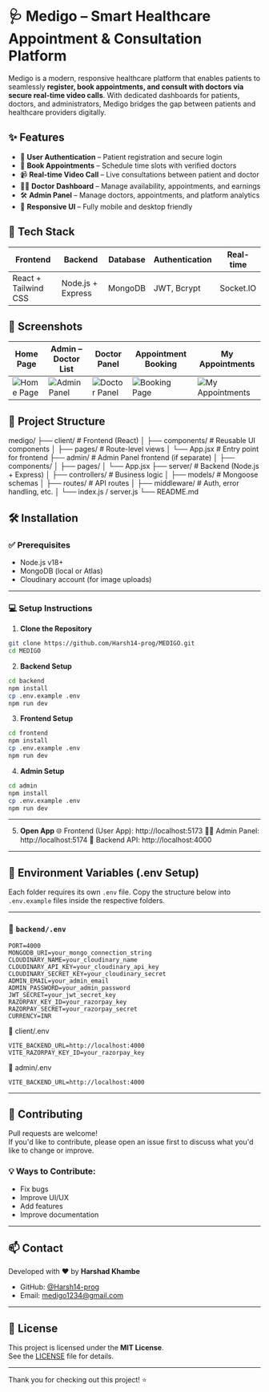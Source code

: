 # 🩺 Medigo – Smart Healthcare Appointment & Consultation Platform

Medigo is a modern, responsive healthcare platform that enables patients to seamlessly **register, book appointments, and consult with doctors via secure real-time video calls**. With dedicated dashboards for patients, doctors, and administrators, Medigo bridges the gap between patients and healthcare providers digitally.

## ✨ Features

- 👤 **User Authentication** – Patient registration and secure login
- 📅 **Book Appointments** – Schedule time slots with verified doctors
- 📹 **Real-time Video Call** – Live consultations between patient and doctor
- 👨‍⚕️ **Doctor Dashboard** – Manage availability, appointments, and earnings
- 🛠️ **Admin Panel** – Manage doctors, appointments, and platform analytics
- 📱 **Responsive UI** – Fully mobile and desktop friendly

## 🚀 Tech Stack

| Frontend            | Backend          | Database | Authentication | Real-time |
|---------------------|------------------|----------|----------------|-----------|
| React + Tailwind CSS| Node.js + Express| MongoDB  | JWT, Bcrypt     | Socket.IO |


## 📸 Screenshots

| Home Page | Admin – Doctor List | Doctor Panel | Appointment Booking | My Appointments |
|-----------|---------------------|---------------|----------------------|------------------|
| ![Home Page](https://github.com/user-attachments/assets/64350d9f-dbfd-457b-96b4-f7846f993136) | ![Admin Panel](https://github.com/user-attachments/assets/9db98687-0cc4-4470-80c0-e9668cb23b83) | ![Doctor Panel](https://github.com/user-attachments/assets/ce5f88c4-9473-48cd-a995-b877a69d05bd) | ![Booking Page](https://github.com/user-attachments/assets/12b6d7cf-d084-4145-8df7-97051b848dda) | ![My Appointments](https://github.com/user-attachments/assets/751d064e-970a-4a32-a311-c0f1664fced6)|



## 🧭 Project Structure

medigo/
├── client/ # Frontend (React)
│ ├── components/ # Reusable UI components
│ ├── pages/ # Route-level views
│ └── App.jsx # Entry point for frontend
├── admin/ # Admin Panel frontend (if separate)
│ ├── components/
│ ├── pages/
│ └── App.jsx
├── server/ # Backend (Node.js + Express)
│ ├── controllers/ # Business logic
│ ├── models/ # Mongoose schemas
│ ├── routes/ # API routes
│ ├── middleware/ # Auth, error handling, etc.
│ └── index.js / server.js
└── README.md


## 🛠️ Installation

### ✅ Prerequisites

- Node.js v18+
- MongoDB (local or Atlas)
- Cloudinary account (for image uploads)

---


### 💻 Setup Instructions

1. **Clone the Repository**

```bash
git clone https://github.com/Harsh14-prog/MEDIGO.git
cd MEDIGO
```

2. **Backend Setup**
```bash
cd backend
npm install
cp .env.example .env
npm run dev
```
3. **Frontend Setup**
```bash
cd frontend
npm install
cp .env.example .env
npm run dev
```
4. **Admin Setup**
```bash
cd admin
npm install
cp .env.example .env
npm run dev
```
---

5. **Open App**
🌐 Frontend (User App): http://localhost:5173
🧑‍💼 Admin Panel: http://localhost:5174
🔧 Backend API: http://localhost:4000

---

## 🔐 Environment Variables (.env Setup)

Each folder requires its own `.env` file. Copy the structure below into `.env.example` files inside the respective folders.

---

### 📁 `backend/.env`

```env
PORT=4000
MONGODB_URI=your_mongo_connection_string
CLOUDINARY_NAME=your_cloudinary_name
CLOUDINARY_API_KEY=your_cloudinary_api_key
CLOUDINARY_SECRET_KEY=your_cloudinary_secret
ADMIN_EMAIL=your_admin_email
ADMIN_PASSWORD=your_admin_password
JWT_SECRET=your_jwt_secret_key
RAZORPAY_KEY_ID=your_razorpay_key
RAZORPAY_SECRET=your_razorpay_secret
CURRENCY=INR
```

📁 client/.env
```env
VITE_BACKEND_URL=http://localhost:4000
VITE_RAZORPAY_KEY_ID=your_razorpay_key
```

📁 admin/.env
```env
VITE_BACKEND_URL=http://localhost:4000
```

---

## 🤝 Contributing

Pull requests are welcome!  
If you'd like to contribute, please open an issue first to discuss what you'd like to change or improve.

### 💡 Ways to Contribute:
- Fix bugs
- Improve UI/UX
- Add features
- Improve documentation

---

## 📫 Contact

Developed with ❤️ by **Harshad Khambe**

- GitHub: [@Harsh14-prog](https://github.com/Harsh14-prog)
- Email: [medigo1234@gmail.com](mailto:medigo1234@gmail.com)

---

## 📝 License

This project is licensed under the **MIT License**.  
See the [LICENSE](./LICENSE) file for details.

---

Thank you for checking out this project! ⭐





